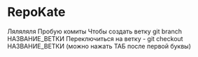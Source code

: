 # RepoKate
Ляляляля
Пробую комиты
Чтобы создать ветку git branch НАЗВАНИЕ_ВЕТКИ
Переключиться на ветку - git checkout НАЗВАНИЕ_ВЕТКИ (можно нажать ТАБ после первой буквы)